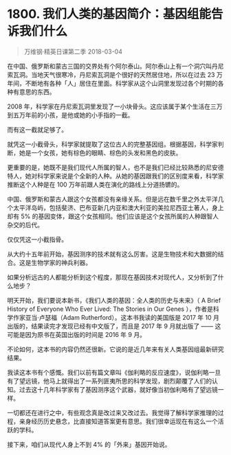 # 1800. 我们人类的基因简介：基因组能告诉我们什么
> 万维钢·精英日课第二季
2018-03-04

在中国、俄罗斯和蒙古三国的交界处有个阿尔泰山。阿尔泰山上有一个洞穴叫丹尼索瓦洞。当地天气很寒冷，丹尼索瓦洞是个很好的天然居住地，所以在过去 23 万年间，不断地有各种「人」居住在里面。科学家从这个山洞里发现过各个时期的各种有意思的东西。

2008 年，科学家在丹尼索瓦洞里发现了一小块骨头。这应该属于某个生活在三万到五万年前的小孩，是他或她的小手指的一截。

而有这一截就足够了。

就凭这一小截骨头，科学家就提取了这位古人的完整基因组。根据基因，科学家判断，她是一个女孩，她有棕色的眼睛、棕色的头发和黑色的皮肤。

更重要的是，她既不是我们现代人所属的智人，也不是我们已经比较熟悉的尼安德特人，她对科学家来说是个全新的人种。从她的基因跟我们的区别度来看，科学家推断这个人种是在 100 万年前跟人类在演化的路线上分道扬镳的。

中国、俄罗斯和蒙古人跟这个女孩都没有亲缘关系。但是远在数千里之外太平洋几个太平洋岛屿，包括斐济、巴布亚新几内亚和澳大利亚的美拉尼西亚土著人，身上却有 5% 的基因变体，跟这个女孩相同。他们应该是这个女孩所属的人种跟智人杂交的后代。

仅仅凭这一小截指骨。

从大约十五年前开始，基因测序的技术就有这么厉害。这是生物技术和大数据的结合。这是生物学家的神兵利器。

如果分析远古的人都能分析到这个程度，那现在基因技术对现代人，又分析到了什么地步？

明天开始，我们要说本新书，《我们人类的基因：全人类的历史与未来》（ A Brief History of Everyone Who Ever Lived: The Stories in Our Genes ），作者是科学作家亚当·卢瑟福（Adam Rutherford）。这本书我读的美国版是 2017 年 10 月出版的，结果读完才发现已经有中文版了，而且是 2017 年 9 月就出版了 —— 这可能是因为原书在英国出版的时间是 2016 年 9 月。

不论如何，这本书的内容仍然还很新。它说的是近几年来有关人类基因组最新研究结果。

我读这本书有个感慨。我们以前有篇文章叫《伽利略的反应速度》，说伽利略一旦有了望远镜，他马上就得出了一系列匪夷所思的科学发现，剧烈颠覆了人们的认知。过去这十几年科学家有了基因测序这个武器，就好像当初伽利略有了望远镜一样。

一切都还在进行之中，有些观念真是改过来又改过去。我觉得了解科学家推理的过程，亲身经历历史悬念，比直接知道答案更有意思。我们很幸运现在有这么一个活跃的学科。

接下来，咱们从现代人身上不到 4% 的「外来」基因开始说。